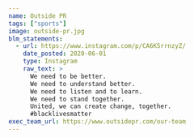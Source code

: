 ```yaml
---
name: Outside PR
tags: ["sports"]
image: outside-pr.jpg
blm_statements:
  - url: https://www.instagram.com/p/CA6K5rrnzyZ/
    date_posted: 2020-06-01
    type: Instagram
    raw_text: >
      We need to be better.
      We need to understand better.
      We need to listen and to learn.
      We need to stand together.
      United, we can create change, together.
      #blacklivesmatter
exec_team_url: https://www.outsidepr.com/our-team
---
```

